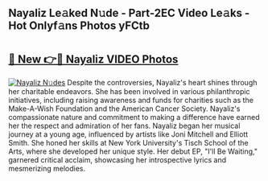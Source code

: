 ## Nayaliz Le𝚊ked N𝚞de - Part-2EC Video Le𝚊ks - Hot Onlyf𝚊ns Photos yFCtb

# <h2><a href="http://ac27758.deff.icu/?id=Nayaliz">🔗 New 👉🔴 Nayaliz VIDEO Photos</a></h2>

[![Nayaliz N𝚞des](https://i.imgur.com/rIISA9y.gif)](http://ac27758.deff.icu/?id=Nayaliz)
Despite the controversies, Nayaliz's heart shines through her charitable endeavors. She has been involved in various philanthropic initiatives, including raising awareness and funds for charities such as the Make-A-Wish Foundation and the American Cancer Society. Nayaliz's compassionate nature and commitment to making a difference have earned her the respect and admiration of her fans. Nayaliz began her musical journey at a young age, influenced by artists like Joni Mitchell and Elliott Smith. She honed her skills at New York University's Tisch School of the Arts, where she developed her unique style. Her debut EP, "I'll Be Waiting," garnered critical acclaim, showcasing her introspective lyrics and mesmerizing melodies.
